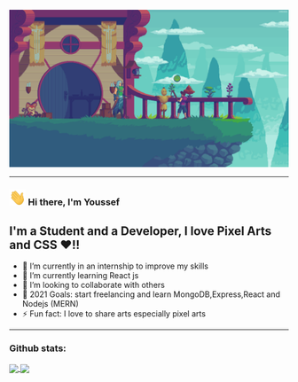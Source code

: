 
<p align="center"> 
    <img src="https://raw.githubusercontent.com/YoussefBouhalla/YoussefBouhalla/main/pixel-art-gif.gif">
</p>

---
### <img src="https://raw.githubusercontent.com/ABSphreak/ABSphreak/master/gifs/Hi.gif" width="30px"> Hi there, I'm Youssef 

## I'm a Student and a Developer, I love Pixel Arts and CSS ❤!!

- 🔭 I’m currently in an internship to improve my skills
- 🌱 I’m currently learning React js
- 👯 I’m looking to collaborate with others
- 🥅 2021 Goals: start freelancing and learn MongoDB,Express,React and Nodejs (MERN)
- ⚡ Fun fact: I love to share arts especially pixel arts
---

### Github stats:

<a href="https://github.com/YoussefBouhalla?tab=repositories">
  <img align="center" src="https://github-readme-stats.vercel.app/api/top-langs/?username=YoussefBouhalla&theme=dark"/>
</a>

<a href="https://github.com/YoussefBouhalla?tab=repositories">
 <img align="center" src="https://github-readme-stats.vercel.app/api?username=YoussefBouhalla&line_height=40&show_icons=true&theme=dark">
</a>
